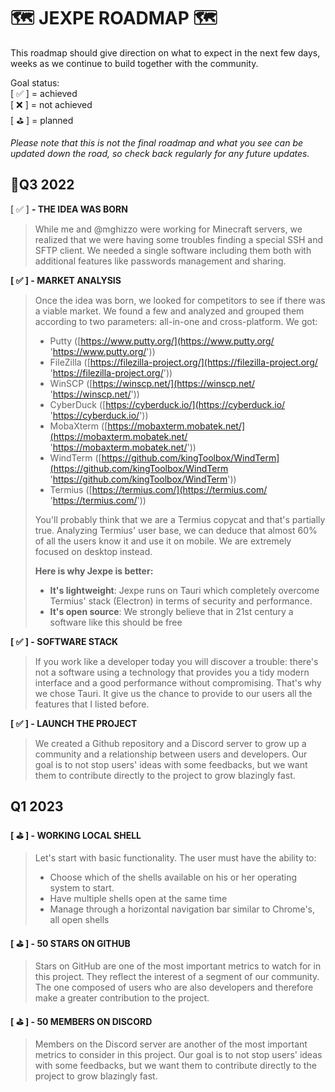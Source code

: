 # 🗺️ JEXPE ROADMAP 🗺️

This roadmap should give direction on what to expect in the next few days, weeks as we continue to build together with the community.

Goal status:  
[ ✅ ] = achieved  
[ ❌ ] = not achieved  
[ ⛳ ] = planned

_Please note that this is not the final roadmap and what you see can be updated down the road, so check back regularly for any future updates._

## 🗿**Q3 2022**

[ ✅ ] **- THE IDEA WAS BORN**

> While me and @mghizzo were working for Minecraft servers, we realized that we were having some troubles finding a special SSH and SFTP client. We needed a single software including them both with additional features like passwords management and sharing.

**[ ✅ ] - MARKET ANALYSIS**

> Once the idea was born, we looked for competitors to see if there was a viable market. We found a few and analyzed and grouped them according to two parameters: all-in-one and cross-platform. We got:
>
> -   Putty ([https://www.putty.org/](https://www.putty.org/ 'https://www.putty.org/'))
> -   FileZilla ([https://filezilla-project.org/](https://filezilla-project.org/ 'https://filezilla-project.org/'))
> -   WinSCP ([https://winscp.net/](https://winscp.net/ 'https://winscp.net/'))
> -   CyberDuck ([https://cyberduck.io/](https://cyberduck.io/ 'https://cyberduck.io/'))
> -   MobaXterm ([https://mobaxterm.mobatek.net/](https://mobaxterm.mobatek.net/ 'https://mobaxterm.mobatek.net/'))
> -   WindTerm ([https://github.com/kingToolbox/WindTerm](https://github.com/kingToolbox/WindTerm 'https://github.com/kingToolbox/WindTerm'))
> -   Termius ([https://termius.com/](https://termius.com/ 'https://termius.com/'))
>
> You'll probably think that we are a Termius copycat and that's
> partially true. Analyzing Termius' user base, we can deduce that
> almost 60% of all the users know it and use it on mobile. We are
> extremely focused on desktop instead.
>
> **Here is why Jexpe is better:**
>
> -   **It's lightweight**: Jexpe runs on Tauri which completely overcome Termius' stack (Electron) in terms of security and
>     performance.
> -   **It's open source**: We strongly believe that in 21st century a software like this should be free

**[ ✅ ] - SOFTWARE STACK**

> If you work like a developer today you will discover a trouble: there's not a software using a technology that provides you a tidy modern interface and a good performance without compromising. That's why we chose Tauri. It give us the chance to provide to our users all the features that I listed before.

**[ ✅ ] - LAUNCH THE PROJECT**

> We created a Github repository and a Discord server to grow up a community and a relationship between users and developers. Our goal is to not stop users' ideas with some feedbacks, but we want them to contribute directly to the project to grow blazingly fast.

## **Q1 2023**

**[ ⛳ ] - WORKING LOCAL SHELL**

> Let's start with basic functionality. The user must have the ability to:
> 
> -   Choose which of the shells available on his or her operating system to start.
> -   Have multiple shells open at the same time
> -   Manage through a horizontal navigation bar similar to Chrome's, all open shells

**[ ⛳ ] - 50 STARS ON GITHUB**

> Stars on GitHub are one of the most important metrics to watch for in this project. They reflect the interest of a segment of our community. The one composed of users who are also developers and therefore make a greater contribution to the project.

**[ ⛳ ] - 50 MEMBERS ON DISCORD**

> Members on the Discord server are another of the most important metrics to consider in this project. Our goal is to not stop users' ideas with some feedbacks, but we want them to contribute directly to the project to grow blazingly fast.
